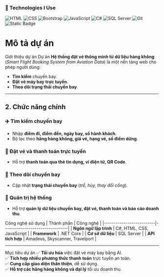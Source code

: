 


### 🌟 Technologies I Use

![HTML](https://img.shields.io/badge/HTML-E34F26?style=for-the-badge&logo=html5&logoColor=white)
![CSS](https://img.shields.io/badge/CSS-1572B6?style=for-the-badge&logo=css3&logoColor=white)
![Bootstrap](https://img.shields.io/badge/Bootstrap-7952B3?style=for-the-badge&logo=bootstrap&logoColor=white)
![JavaScript](https://img.shields.io/badge/JavaScript-F7DF1E?style=for-the-badge&logo=javascript&logoColor=black)
![C#](https://img.shields.io/badge/C%23-239120?style=for-the-badge&logo=c-sharp&logoColor=white)
![SQL Server](https://img.shields.io/badge/SQL%20Server-CC2927?style=for-the-badge&logo=microsoft-sql-server&logoColor=white)
![Git](https://img.shields.io/badge/Git-F05032?style=for-the-badge&logo=git&logoColor=white)
![Static Badge](https://img.shields.io/badge/Figma-F24E1E?style=for-the-badge&logo=figma&logoColor=white)


# Mô tả dự án


 Giới thiệu dự án
Dự án **Hệ thống đặt vé thông minh từ dữ liệu hàng không** (*Smart Flight Booking System from Aviation Data*) là một nền tảng web cho phép người dùng:
- **Tìm kiếm** chuyến bay.
- **Đặt vé máy bay trực tuyến**.
- **Theo dõi trạng thái chuyến bay**.

---

## 2. Chức năng chính
### ✈️ Tìm kiếm chuyến bay
- Nhập **điểm đi, điểm đến, ngày bay, số hành khách**.
- Bộ lọc theo **hãng hàng không, giá vé, hạng vé, số điểm dừng**.

### 🛒 Đặt vé và thanh toán trực tuyến
- Hỗ trợ **thanh toán qua thẻ tín dụng, ví điện tử, QR Code**.

### 🛬 Theo dõi chuyến bay
- Cập nhật **trạng thái chuyến bay** (*trễ, hủy, thay đổi cổng*).

### 🔧 Quản trị hệ thống
- Hỗ trợ **quản lý dữ liệu chuyến bay, đặt vé, thanh toán và báo cáo doanh thu**.

 Công nghệ sử dụng
 | Thành phần               | Công nghệ                       |
 |--------------------------|---------------------------------|
 | **Ngôn ngữ lập trình**   | C#, HTML, CSS, JavaScript       |
 | **Framework**            | .NET Core                       |
 | **Cơ sở dữ liệu**        | SQL Server                      |
 | **API tích hợp**         | Amadeus, Skyscanner, Travelport |

---

 Mục tiêu dự án
✅ **Tối ưu hóa** việc đặt vé máy bay bằng AI.  
✅ **Tích hợp nhiều phương thức thanh toán** trực tuyến an toàn.  
✅ **Cung cấp giao diện thân thiện**, dễ sử dụng.  
✅ **Hỗ trợ các hãng hàng không và đại lý** tối ưu doanh thu.



